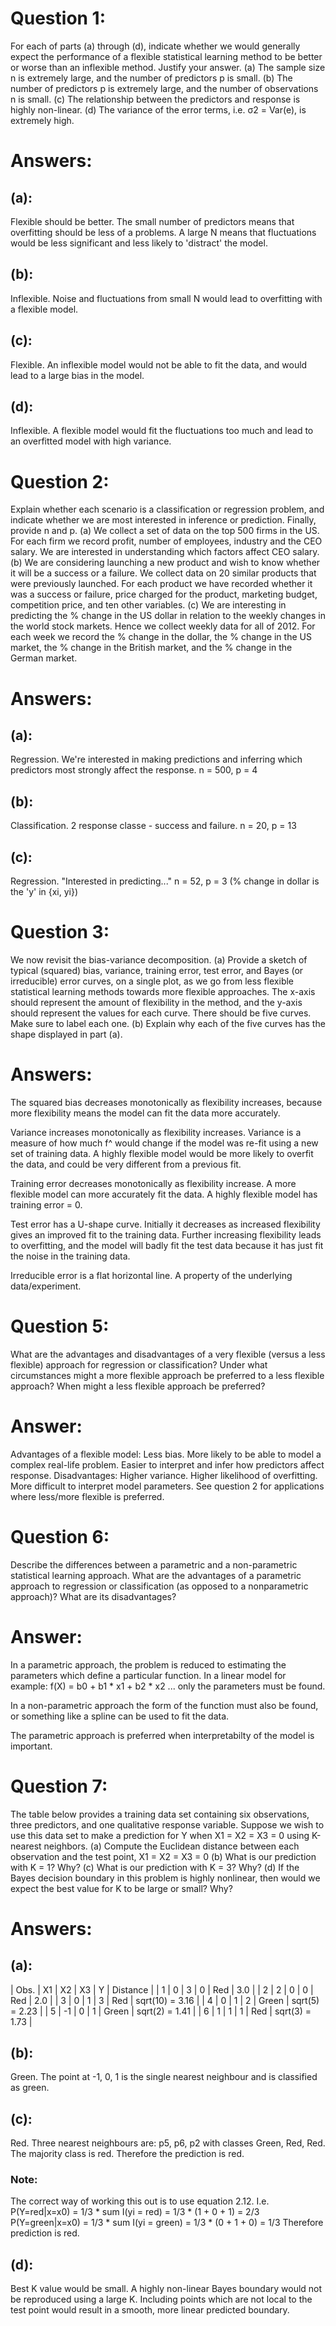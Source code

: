 # Question 1:
For each of parts (a) through (d), indicate whether we would generally
expect the performance of a flexible statistical learning method to be
better or worse than an inflexible method. Justify your answer.
(a) The sample size n is extremely large, and the number of predictors
p is small.
(b) The number of predictors p is extremely large, and the number
of observations n is small.
(c) The relationship between the predictors and response is highly
non-linear.
(d) The variance of the error terms, i.e. σ2 = Var(e), is extremely
high.

# Answers:
## (a):
Flexible should be better. The small number of predictors means that
overfitting should be less of a problems. A large N means that fluctuations
would be less significant and less likely to 'distract' the model.
## (b):
Inflexible. Noise and fluctuations from small N would lead to overfitting 
with a flexible model.
## (c):
Flexible. An inflexible model would not be able to fit the data, and
would lead to a large bias in the model.
## (d):
Inflexible. A flexible model would fit the fluctuations too much and 
lead to an overfitted model with high variance.


# Question 2:
Explain whether each scenario is a classification or regression problem,
and indicate whether we are most interested in inference or prediction.
Finally, provide n and p.
(a) We collect a set of data on the top 500 firms in the US. For each
firm we record profit, number of employees, industry and the
CEO salary. We are interested in understanding which factors
affect CEO salary.
(b) We are considering launching a new product and wish to know
whether it will be a success or a failure. We collect data on 20
similar products that were previously launched. For each product
we have recorded whether it was a success or failure, price
charged for the product, marketing budget, competition price,
and ten other variables.
(c) We are interesting in predicting the % change in the US dollar in
relation to the weekly changes in the world stock markets. Hence
we collect weekly data for all of 2012. For each week we record
the % change in the dollar, the % change in the US market,
the % change in the British market, and the % change in the
German market.

# Answers:
## (a):
Regression. We're interested in making predictions and inferring which
predictors most strongly affect the response.
n = 500, p = 4
## (b):
Classification. 2 response classe - success and failure.
n = 20, p = 13
## (c):
Regression. "Interested in predicting..."
n = 52, p = 3
(% change in dollar is the 'y' in {xi, yi})

# Question 3:
We now revisit the bias-variance decomposition.
(a) Provide a sketch of typical (squared) bias, variance, training error,
test error, and Bayes (or irreducible) error curves, on a single
plot, as we go from less flexible statistical learning methods
towards more flexible approaches. The x-axis should represent
the amount of flexibility in the method, and the y-axis should
represent the values for each curve. There should be five curves.
Make sure to label each one.
(b) Explain why each of the five curves has the shape displayed in
part (a).

# Answers:
The squared bias decreases monotonically as flexibility increases, because
more flexibility means the model can fit the data more accurately.

Variance increases monotonically as flexibility increases. Variance is
a measure of how much f^ would change if the model was re-fit using a
new set of training data. A highly flexible model would be more likely to
overfit the data, and could be very different from a previous fit.

Training error decreases monotonically as flexibility increase. A more 
flexible model can more accurately fit the data. A highly flexible model has
training error = 0.

Test error has a U-shape curve. Initially it decreases as increased flexibility
gives an improved fit to the training data. Further increasing flexibility 
leads to overfitting, and the model will badly fit the test data because it
has just fit the noise in the training data.

Irreducible error is a flat horizontal line. A property of the underlying 
data/experiment.


# Question 5:
What are the advantages and disadvantages of a very flexible (versus
a less flexible) approach for regression or classification? Under what
circumstances might a more flexible approach be preferred to a less
flexible approach? When might a less flexible approach be preferred?

# Answer:
Advantages of a flexible model:
Less bias. More likely to be able to model a complex real-life problem.
Easier to interpret and infer how predictors affect response.
Disadvantages:
Higher variance. Higher likelihood of overfitting. More difficult to 
interpret model parameters.
See question 2 for applications where less/more flexible is preferred.


# Question 6:
Describe the differences between a parametric and a non-parametric
statistical learning approach. What are the advantages of a parametric
approach to regression or classification (as opposed to a nonparametric
approach)? What are its disadvantages?

# Answer:
In a parametric approach, the problem is reduced to estimating the 
parameters which define a particular function.
In a linear model for example: f(X) = b0 + b1 * x1 + b2 * x2 ...
only the parameters must be found.

In a non-parametric approach the form of the function must also be found,
or something like a spline can be used to fit the data.

The parametric approach is preferred when interpretabilty of the model is
important.


# Question 7:
The table below provides a training data set containing six observations,
three predictors, and one qualitative response variable.
Suppose we wish to use this data set to make a prediction for Y when
X1 = X2 = X3 = 0 using K-nearest neighbors.
(a) Compute the Euclidean distance between each observation and
the test point, X1 = X2 = X3 = 0
(b) What is our prediction with K = 1? Why?
(c) What is our prediction with K = 3? Why?
(d) If the Bayes decision boundary in this problem is highly nonlinear,
then would we expect the best value for K to be large or
small? Why?

# Answers:
## (a):
| Obs. | X1 | X2 | X3 | Y     | Distance        |
| 1    |  0 |  3 |  0 | Red   | 3.0             |
| 2    |  2 |  0 |  0 | Red   | 2.0             |
| 3    |  0 |  1 |  3 | Red   | sqrt(10) = 3.16 |
| 4    |  0 |  1 |  2 | Green | sqrt(5) = 2.23  |
| 5    | -1 |  0 |  1 | Green | sqrt(2) = 1.41  |
| 6    |  1 |  1 |  1 | Red   | sqrt(3) = 1.73  |
## (b):
Green. The point at -1, 0, 1 is the single nearest neighbour and is 
classified as green.
## (c):
Red. Three nearest neighbours are: p5, p6, p2 with classes Green, Red, Red.
The majority class is red. Therefore the prediction is red.
### Note:
The correct way of working this out is to use equation 2.12.
I.e. 
P(Y=red|x=x0) = 1/3 * sum I(yi = red) = 1/3 * (1 + 0 + 1) = 2/3
P(Y=green|x=x0) = 1/3 * sum I(yi = green) = 1/3 * (0 + 1 + 0) = 1/3
Therefore prediction is red.
## (d):
Best K value would be small.
A highly non-linear Bayes boundary would not be reproduced using a large K.
Including points which are not local to the test point would result in a 
smooth, more linear predicted boundary.
